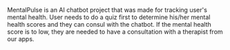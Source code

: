 MentalPulse is an AI chatbot project that was made for tracking user's mental health. User needs to do a quiz first to determine his/her mental health scores and they can consul with the chatbot. If the mental health score is to low, they are needed to have a consultation with a therapist from our apps.
